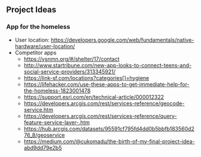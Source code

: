 ## Project Ideas

### App for the homeless
* User location: https://developers.google.com/web/fundamentals/native-hardware/user-location/
* Competitor apps
    * https://ysnmn.org/#/shelter/17/contact
    * http://www.startribune.com/new-app-looks-to-connect-teens-and-social-service-providers/313345921/
    * https://link-sf.com/locations?categories[]=hygiene
    * https://lifehacker.com/use-these-apps-to-get-immediate-help-for-the-homeless-1823001478
    * https://support.esri.com/en/technical-article/000012322
    * https://developers.arcgis.com/rest/services-reference/geocode-service.htm
    * https://developers.arcgis.com/rest/services-reference/query-feature-service-layer-.htm
    * https://hub.arcgis.com/datasets/95591cf795fd4dd0b5bbfb183560d276_8/geoservice
    * https://medium.com/@cukomadu/the-birth-of-my-final-project-idea-abd9dd79e2b5